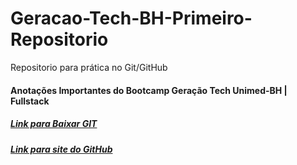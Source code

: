 # Geracao-Tech-BH-Primeiro-Repositorio
Repositorio para prática no Git/GitHub

#### **Anotações Importantes do Bootcamp Geração Tech Unimed-BH | Fullstack**

##### [Link para Baixar GIT](https://git-scm.com/downloads)
##### [Link para site do GitHub](https://github.com/)
